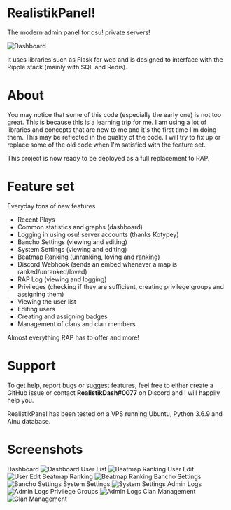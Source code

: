 # RealistikPanel!
The modern admin panel for osu! private servers!

![Dashboard](https://i.imgur.com/2pJIyL2.png)

It uses libraries such as Flask for web and is designed to interface with the Ripple stack (mainly with SQL and Redis).

# About

You may notice that some of this code (especially the early one) is not too great. This is because this is a learning trip for me.
I am using a lot of libraries and concepts that are new to me and it's the first time I'm doing them.
This may be reflected in the quality of the code. I will try to fix up or replace some of the old code when I'm satisfied with the feature set.

This project is now ready to be deployed as a full replacement to RAP.

# Feature set
Everyday tons of new features
- Recent Plays
- Common statistics and graphs (dashboard)
- Logging in using osu! server accounts (thanks Kotypey)
- Bancho Settings (viewing and editing)
- System Settings (viewing and editing)
- Beatmap Ranking (unranking, loving and ranking)
- Discord Webhook (sends an embed whenever a map is ranked/unranked/loved)
- RAP Log (viewing and logging)
- Privileges (checking if they are sufficient, creating privilege groups and assigning them)
- Viewing the user list
- Editing users
- Creating and assigning badges
- Management of clans and clan members

Almost everything RAP has to offer and more!

# Support
To get help, report bugs or suggest features, feel free to either create a GitHub issue or contact **RealistikDash#0077** on Discord and I will happily help you.

RealistikPanel has been tested on a VPS running Ubuntu, Python 3.6.9 and Ainu database.

# Screenshots
Dashboard
![Dashboard](https://i.imgur.com/2pJIyL2.png)
User List
![Beatmap Ranking](https://i.imgur.com/lWcGDpi.png)
User Edit
![User Edit](https://i.imgur.com/j1VnY7p.png)
Beatmap Ranking
![Beatmap Ranking](https://i.imgur.com/wtwHn6E.png)
Bancho Settings
![Bancho Settings](https://i.imgur.com/kxmhkRr.png)
System Settings
![System Settings](https://i.imgur.com/dGrQq8Q.png)
Admin Logs
![Admin Logs](https://i.imgur.com/zArbrB7.png)
Privilege Groups
![Admin Logs](https://i.imgur.com/P310vDI.png)
Clan Management
![Clan Management](https://i.imgur.com/0VomZxS.png)

